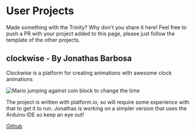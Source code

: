 # User Projects

Made something with the Trinity? Why don't you share it here! Feel free to push a PR with your project added to this page, please just follow the template of the other projects.

## clockwise - By Jonathas Barbosa

Clockwise is a platform for creating animations with awesome clock animations

![Mario jumping against coin block to change the time](https://thumbs.gfycat.com/SlipperyFamousKillerwhale-max-1mb.gif)

The project is written with platform.io, so will require some experience with that to get it to run. Jonathas is working on a simpler version that uses the Arduino IDE so keep an eye out!

[Github](https://github.com/jnthas/clockwise)
